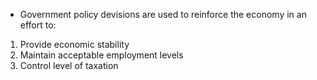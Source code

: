 - Government policy devisions are used to reinforce the economy in an effort to:
1. Provide economic stability
2. Maintain acceptable employment levels
3. Control level of taxation